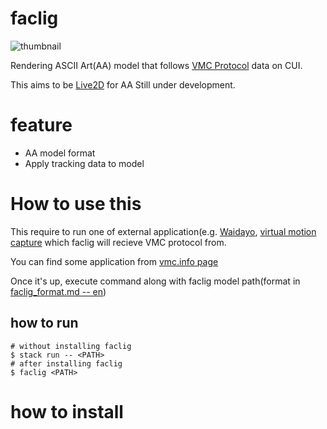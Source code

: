 # faclig

![thumbnail](docs/img/289767.gif)

Rendering ASCII Art(AA) model that follows [VMC Protocol](https://protocol.vmc.info/)
data on CUI.

This aims to be [Live2D](https://www.live2d.com/) for AA
Still under development.


# feature

- AA model format
- Apply tracking data to model

# How to use this

This require to run one of external application(e.g. [Waidayo](https://booth.pm/ja/items/1779185), [virtual motion capture](https://vmc.info/)
which faclig will recieve VMC protocol from.

You can find some application from [vmc.info page](https://protocol.vmc.info/Reference)

Once it's up, execute command along with faclig model path(format in [faclig_format.md -- en](docs/en/faclig_format.md))

## how to run

```shell
# without installing faclig
$ stack run -- <PATH>
# after installing faclig
$ faclig <PATH>
```


# how to install

